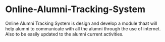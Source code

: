 # Online-Alumni-Tracking-System


Online Alumni Tracking System is design and develop a module thaat will help alumni to communicate with all the alumni through the use of internet.
Also to be easily updated to the alumni current activities.
